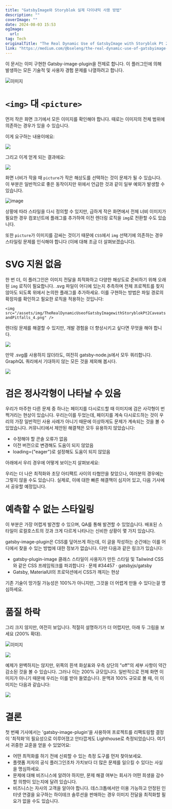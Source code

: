 ```yaml
---
title: "GatsbyImage와 Storyblok 실제 다이내믹 사용 방법"
description: ""
coverImage: ""
date: 2024-08-03 15:53
ogImage: 
  url: 
tag: Tech
originalTitle: "The Real Dynamic Use of GatsbyImage with Storyblok Pt 2 Caveats and Pitfalls"
link: "https://medium.com/@bseleng/the-real-dynamic-use-of-gatsbyimage-with-storyblok-pt-2-caveats-and-pitfalls-fd7904b5ef07"
---
```




이 문서는 이미 구현한 Gatsby-image-plugin을 전제로 합니다. 이 플러그인에 의해 발생하는 모든 기술적 및 사용자 경험 문제를 나열하려고 합니다.

![이미지](/assets/img/TheRealDynamicUseofGatsbyImagewithStoryblokPt2CaveatsandPitfalls_0.png)

# `<img>` 대 `<picture>`

먼저 작은 화면 크기에서 모든 이미지를 확인해야 합니다. 때로는 이미지의 전체 범위에 의존하는 경우가 있을 수 있습니다.

<div class="content-ad"></div>

이게 요구하는 내용이에요:


<img src="/assets/img/TheRealDynamicUseofGatsbyImagewithStoryblokPt2CaveatsandPitfalls_1.png" />


그리고 이게 얻게 되는 결과에요:


<img src="/assets/img/TheRealDynamicUseofGatsbyImagewithStoryblokPt2CaveatsandPitfalls_2.png" />


<div class="content-ad"></div>

화면 너비가 작을 때 `picture`가 작은 해상도를 선택하는 것이 문제가 될 수 있습니다. 이 부분은 일반적으로 좋은 동작이지만 위에서 언급한 것과 같이 일부 예외가 발생할 수 있습니다.

![image](/assets/img/TheRealDynamicUseofGatsbyImagewithStoryblokPt2CaveatsandPitfalls_3.png)

상황에 따라 스타일을 다시 정의할 수 있지만, 급하게 작은 화면에서 전체 너비 이미지가 필요한 경우 컴포넌트에 플래그를 추가하여 이전 렌더링 로직을 `img`로 전환할 수도 있습니다.

또한 `picture`가 이미지를 감싸는 것이기 때문에 `CSS`에서 `img` 선택기에 의존하는 경우 스타일링 문제를 인식해야 합니다 (이에 대해 조금 더 살펴보겠습니다).

<div class="content-ad"></div>

# SVG 지원 없음

한 번 더, 이 플러그인은 이미지 전달을 최적화하고 다양한 해상도로 준비하기 위해 오래된 `img` 로직이 필요합니다. .svg 파일이 어디에 있는지 추측하며 전체 프로젝트를 찾지 않아도 되도록 위에서 논의한 플래그를 추가하세요. 이를 구현하는 방법은 파일 경로의 확장자를 확인하고 필요한 로직을 적용하는 것입니다:

`<img src="/assets/img/TheRealDynamicUseofGatsbyImagewithStoryblokPt2CaveatsandPitfalls_4.png" />`

렌더링 문제를 해결할 수 있지만, 개발 경험을 더 향상시키고 싶다면 무엇을 해야 합니다.

<div class="content-ad"></div>

<img src="/assets/img/TheRealDynamicUseofGatsbyImagewithStoryblokPt2CaveatsandPitfalls_5.png" />

만약 .svg를 사용하지 않더라도, 여전히 gatsby-node.js에서 모두 쿼리합니다. GraphQL 쿼리에서 기대하지 않는 모든 것을 제외해 봅시다.

<img src="/assets/img/TheRealDynamicUseofGatsbyImagewithStoryblokPt2CaveatsandPitfalls_6.png" />

# 검은 정사각형이 나타날 수 있음

<div class="content-ad"></div>

우리가 마주한 다른 문제 중 하나는 페이지를 다시로드할 때 이미지에 검은 사각형이 번쩍거리는 현상이 있습니다. 우리는이를 두었는데, 페이지를 계속 다시로드하는 것이 우리의 가장 일반적인 사용 사례가 아니기 때문에 이상하게도 문제가 계속되는 것을 볼 수 있었습니다. 커뮤니티에서 제안된 해결책은 모두 유용하지 않았습니다:

- 수정해야 할 콘솔 오류가 없음
- 이전 버전으로 변경해도 도움이 되지 않았음
- loading={"eager"}로 설정해도 도움이 되지 않았음

아래에서 우리 경우에 어떻게 보이는지 살펴보세요:

우리는 더 나은 최적화와 초당 아티팩트 사이의 타협안을 찾았으나, 여러분의 경우에는 그렇지 않을 수도 있습니다. 실제로, 이에 대한 빠른 해결책이 심지어 있고, 다음 기사에서 공유할 예정입니다.

<div class="content-ad"></div>

# 예측할 수 없는 스타일링

이 부분은 가장 어렵게 발견할 수 있으며, QA를 통해 발견할 수 있었습니다. 배포된 스타일이 로컬호스트의 것과 크게 다르게 나타나는 신비한 상황이 몇 가지 있습니다.

gatsby-image-plugin은 CSS를 덮어쓰게 하는데, 이 글을 작성하는 순간에는 이를 어디에서 찾을 수 있는 방법에 대한 정보가 없습니다. 다만 다음과 같은 링크가 있습니다:

- gatsby-plugin-image 클래스 스타일이 사용자가 만든 스타일 및 Tailwind CSS와 같은 CSS 프레임워크를 파괴합니다 · 문제 #34457 · gatsbyjs/gatsby
- Gatsby, MaterialUI의 프로덕션에서 CSS가 깨지는 현상

<div class="content-ad"></div>

기존 기술이 망가질 가능성은 100%가 아니지만, 그것을 더 어렵게 만들 수 있다는걸 명심하세요.

# 품질 하락

그리 크지 않지만, 여전히 보입니다. 적절히 설명하기가 더 어렵지만, 아래 두 그림을 보세요 (200% 확대).

![이미지](/assets/img/TheRealDynamicUseofGatsbyImagewithStoryblokPt2CaveatsandPitfalls_7.png)

<div class="content-ad"></div>

<img src="/assets/img/TheRealDynamicUseofGatsbyImagewithStoryblokPt2CaveatsandPitfalls_8.png" />

예제가 완벽하지는 않지만, 위쪽의 흰색 화살표와 우측 상단의 "off"의 세부 사항이 약간 감소된 것을 볼 수 있습니다. 그러나 이는 200% 규모입니다. 일반적으로 전체 화면 이미지가 아니기 때문에 우리는 이를 받아 들였습니다. 문맥과 100% 규모로 볼 때, 이 이미지는 다음과 같습니다:

<img src="/assets/img/TheRealDynamicUseofGatsbyImagewithStoryblokPt2CaveatsandPitfalls_9.png" />

# 결론

<div class="content-ad"></div>

첫 번째 기사에서는 'gatsby-image-plugin'을 사용하여 프로젝트를 리팩토링할 결정이 '최적화'의 필요성으로 이루어졌고 안타깝게도 Lighthouse로 측정되었습니다. 여기서 귀중한 교훈을 얻을 수 있었어요:

- 어떤 최적화를 하기 전에 신뢰할 수 있는 측정 도구를 먼저 찾아보세요.
- 플랫폼 저자의 공식 플러그인조차 가치보다 더 많은 문제를 일으킬 수 있다는 사실을 명심하세요.
- 문제에 대해 비즈니스에 알려야 하지만, 문제 해결 여부는 회사가 어떤 희생을 감수할 의향이 있는지에 달려 있습니다.
- 비즈니스는 자사의 고객을 알아야 합니다. 데스크톱에서만 이용 가능하고 안정된 인터넷 연결을 요구하는 하이테크 솔루션을 판매하는 경우 이미지 전달을 최적화할 필요가 없을 수도 있습니다.
